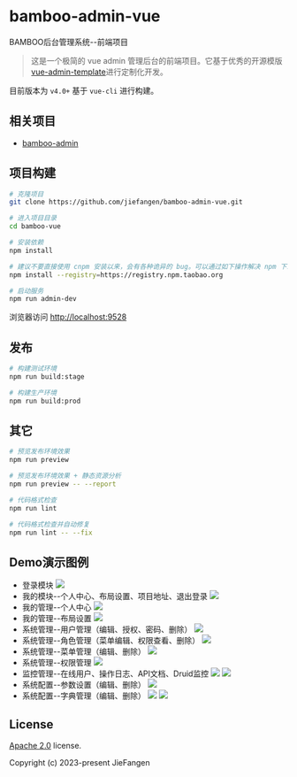 # bamboo-admin-vue
BAMBOO后台管理系统--前端项目

> 这是一个极简的 vue admin 管理后台的前端项目。它基于优秀的开源模版
[vue-admin-template](https://github.com/PanJiaChen/vue-admin-template)进行定制化开发。

目前版本为 `v4.0+` 基于 `vue-cli` 进行构建。

## 相关项目

- [bamboo-admin](https://github.com/jiefangen/bamboo-admin)

## 项目构建

```bash
# 克隆项目
git clone https://github.com/jiefangen/bamboo-admin-vue.git

# 进入项目目录
cd bamboo-vue

# 安装依赖
npm install

# 建议不要直接使用 cnpm 安装以来，会有各种诡异的 bug。可以通过如下操作解决 npm 下载速度慢的问题
npm install --registry=https://registry.npm.taobao.org

# 启动服务
npm run admin-dev
```

浏览器访问 [http://localhost:9528](http://localhost:9528)

## 发布

```bash
# 构建测试环境
npm run build:stage

# 构建生产环境
npm run build:prod
```

## 其它

```bash
# 预览发布环境效果
npm run preview

# 预览发布环境效果 + 静态资源分析
npm run preview -- --report

# 代码格式检查
npm run lint

# 代码格式检查并自动修复
npm run lint -- --fix
```

## Demo演示图例

- 登录模块
  ![](mock/diagram/login.png)
- 我的模块--个人中心、布局设置、项目地址、退出登录
  ![](mock/diagram/mine.png)
- 我的管理--个人中心
  ![](mock/diagram/perCenter.png)
- 我的管理--布局设置
  ![](mock/diagram/layout.png)
- 系统管理--用户管理（编辑、授权、密码、删除）
  ![](mock/diagram/user.png)
- 系统管理--角色管理（菜单编辑、权限查看、删除）
  ![](mock/diagram/role.png)
- 系统管理--菜单管理（编辑、删除）
  ![](mock/diagram/menu.png)
- 系统管理--权限管理
  ![](mock/diagram/permission.png)
- 监控管理--在线用户、操作日志、API文档、Druid监控
  ![](mock/diagram/online.png)
  ![](mock/diagram/operLog.png)
- 系统配置--参数设置（编辑、删除）
  ![](mock/diagram/param.png)
- 系统配置--字典管理（编辑、删除）
  ![](mock/diagram/dictionary.png)
  ![](mock/diagram/dicData.png)
## License

[Apache 2.0](https://github.com/jiefangen/frontend-vue/blob/main/admin-vue/LICENSE) license.

Copyright (c) 2023-present JieFangen
